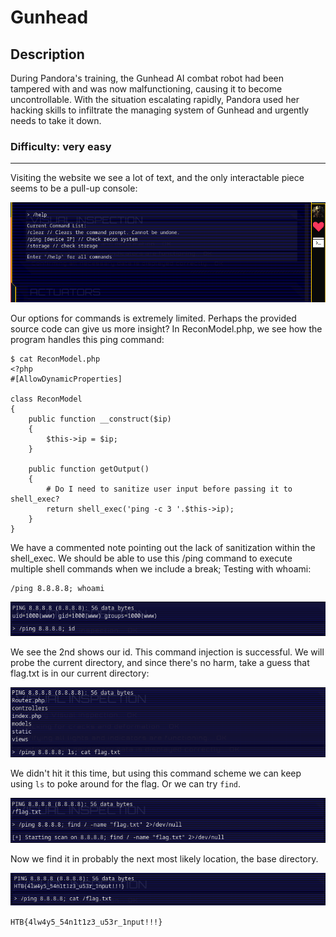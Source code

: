 # Gunhead
## Description
During Pandora's training, the Gunhead AI combat robot had been tampered with and was now malfunctioning, causing it to become uncontrollable. With the situation escalating rapidly, Pandora used her hacking skills to infiltrate the managing system of Gunhead and urgently needs to take it down.

### Difficulty: very easy
---
Visiting the website we see a lot of text, and the only interactable piece seems to be a pull-up console:

![image](https://github.com/spencerja/HTB_CyberApocalypse2023_Writeup/blob/main/Web/Gunhead/Screencaps/Pasted%20image%2020230325103826.png)

Our options for commands is extremely limited. Perhaps the provided source code can give us  more insight?
In ReconModel.php, we see how the program handles this ping command:
```
$ cat ReconModel.php 
<?php
#[AllowDynamicProperties]

class ReconModel
{   
    public function __construct($ip)
    {
        $this->ip = $ip;
    }

    public function getOutput()
    {
        # Do I need to sanitize user input before passing it to shell_exec?
        return shell_exec('ping -c 3 '.$this->ip);
    }
}
```
We have a commented note pointing out the lack of sanitization within the shell_exec. We should be able to use this /ping command to execute multiple shell commands when we include a break;
Testing with whoami:
```
/ping 8.8.8.8; whoami
```
![image](https://github.com/spencerja/HTB_CyberApocalypse2023_Writeup/blob/main/Web/Gunhead/Screencaps/Pasted%20image%2020230325104911.png)

We see the 2nd shows our id. This command injection is successful. We will probe the current directory, and since there's no harm, take a guess that flag.txt is in our current directory:

![image](https://github.com/spencerja/HTB_CyberApocalypse2023_Writeup/blob/main/Web/Gunhead/Screencaps/Pasted%20image%2020230325105242.png)

We didn't hit it this time, but using this command scheme we can keep using `ls` to poke around for the flag. Or we can try `find`.

![image](https://github.com/spencerja/HTB_CyberApocalypse2023_Writeup/blob/main/Web/Gunhead/Screencaps/Pasted%20image%2020230325105457.png)

Now we find it in probably the next most likely location, the base directory.

![iamge](https://github.com/spencerja/HTB_CyberApocalypse2023_Writeup/blob/main/Web/Gunhead/Screencaps/Pasted%20image%2020230325105542.png)

`HTB{4lw4y5_54n1t1z3_u53r_1nput!!!}`
